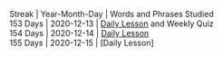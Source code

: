 Streak | Year-Month-Day | Words and Phrases Studied <br>
153 Days | 2020-12-13 | [Daily Lesson](https://github.com/EO4wellness/T-I-L/blob/main/polyglot/eslovaco/2020-12-13-terms.md) and Weekly Quiz <br>
154 Days | 2020-12-14 | [Daily Lesson](https://github.com/EO4wellness/T-I-L/blob/main/polyglot/eslovaco/2020-12-14-slovak-day154.jpg)<br>
155 Days | 2020-12-15 | [Daily Lesson] <br>

